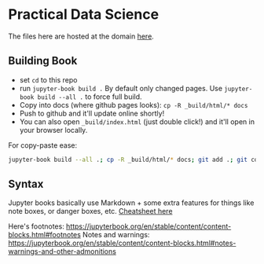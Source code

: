 # Practical Data Science

The files here are hosted at the domain [here](https://nickeubank.github.io/practicaldatascience_book/intro.html).

## Building Book

- set `cd` to this repo
- run `jupyter-book build .` By default only changed pages. Use `jupyter-book build --all .` to force full build.
- Copy into docs (where github pages looks): `cp -R _build/html/* docs`
- Push to github and it'll update online shortly!
- You can also open `_build/index.html` (just double click!) and it'll open in your browser locally.

For copy-paste ease:

```bash
jupyter-book build --all .; cp -R _build/html/* docs; git add .; git commit; git push
```

## Syntax

Jupyter books basically use Markdown + some extra features for things like note boxes, or danger boxes, etc.
[Cheatsheet here](https://jupyterbook.org/en/stable/reference/cheatsheet.html)

Here's footnotes: <https://jupyterbook.org/en/stable/content/content-blocks.html#footnotes>
Notes and warnings: <https://jupyterbook.org/en/stable/content/content-blocks.html#notes-warnings-and-other-admonitions>
